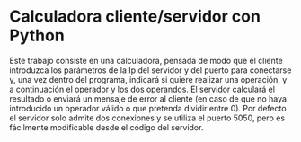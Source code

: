 # Calculadora cliente/servidor con Python

Este trabajo consiste en una calculadora, pensada de modo que el cliente introduzca los parámetros de la Ip del servidor y del puerto para conectarse y, una vez dentro del programa, indicará si quiere realizar una operación, y a continuación el operador y los dos operandos. El servidor calculará el resultado o enviará un mensaje de error al cliente (en caso de que no haya introducido un operador válido o que pretenda dividir entre 0). Por defecto el servidor solo admite dos conexiones y se utiliza el puerto 5050, pero es fácilmente modificable desde el código del servidor.
